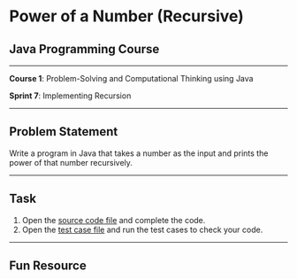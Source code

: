 # Power of a Number (Recursive)

## Java Programming Course

---

**Course 1**: Problem-Solving and Computational Thinking using Java

**Sprint 7**: Implementing Recursion

---

Problem Statement
---

Write a program in Java that takes a number as the input and prints the power of that number recursively.

---

Task
---

1. Open the [source code file](src/main/java/io/github/dbc/) and complete the code.
2. Open the [test case file](src/test/java/io/github/dbc/) and run the test cases to
   check your code.

---

Fun Resource
---

